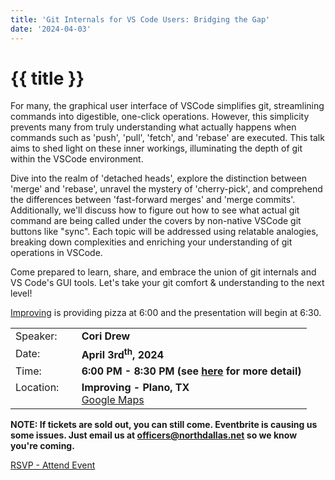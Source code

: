 ```yaml
---
title: 'Git Internals for VS Code Users: Bridging the Gap'
date: '2024-04-03'
---
```

# {{ title }}

For many, the graphical user interface of VSCode simplifies git, streamlining commands into digestible, one-click operations. However, this simplicity prevents many from truly understanding what actually happens when commands such as 'push', 'pull', 'fetch', and 'rebase' are executed. This talk aims to shed light on these inner workings, illuminating the depth of git within the VSCode environment.

Dive into the realm of 'detached heads', explore the distinction between 'merge' and 'rebase', unravel the mystery of 'cherry-pick', and comprehend the differences between 'fast-forward merges' and 'merge commits'. Additionally, we'll discuss how to figure out how to see what actual git command are being called under the covers by non-native VSCode git buttons like "sync". Each topic will be addressed using relatable analogies, breaking down complexities and enriching your understanding of git operations in VSCode.

Come prepared to learn, share, and embrace the union of git internals and VS Code's GUI tools. Let's take your git comfort & understanding to the next level!

[Improving](https://improving.com/) is providing pizza at 6:00 and the presentation will begin at 6:30.

<table>
<tbody>
<tr><td>Speaker:</td><td>&nbsp;</td><td><b>Cori Drew</b></td></tr>
<tr><td>Date:</td><td>&nbsp;</td><td><b>April 3rd<sup>th</sup>, 2024</b></td></tr>
<tr><td valign="top">Time:</td><td>&nbsp;</td><td><b>6:00 PM - 8:30 PM (see <a title="Location" href="/contact/">here</a> for more detail)</b></td></tr>
<tr><td valign="top">Location:</td><td>&nbsp;</td><td><b>Improving - Plano, TX</b><br><a title="Google" target="_blank" href="https://g.page/improving-dallas?share">Google Maps</a></td></tr>
</tbody>
</table>

**NOTE: If tickets are sold out, you can still come. Eventbrite is causing us some issues. Just email us at officers@northdallas.net so we know you're coming.**

[RSVP - Attend Event](https://www.eventbrite.com/e/git-internals-for-vs-code-users-bridging-the-gap-tickets-873294476287)

